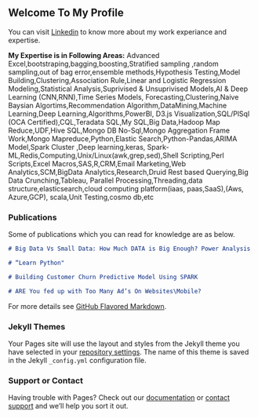 ## Welcome To My Profile


You can visit [Linkedin](https://in.linkedin.com/in/vinayak-navale-47469913) to know more about my work experiance and expertise.

**My Expertise is in Following Areas:** Advanced Excel,bootstraping,bagging,boosting,Stratified sampling ,random sampling,out of bag error,ensemble methods,Hypothesis Testing,Model Building,Clustering,Association Rule,Linear and Logistic Regression Modeling,Statistical Analysis,Suprivised & Unsuprivised Models,AI & Deep Learning (CNN,RNN),Time Series Models, Forecasting,Clustering,Naive Baysian Algortims,Recommendation Algorithm,DataMining,Machine Learning,Deep Learning,Algorithms,PowerBI, D3.js Visualization,SQL/PlSql (OCA Certified),CQL,Teradata SQL,My SQL,Big Data,Hadoop Map Reduce,UDF,Hive SQL,Mongo DB No-Sql,Mongo Aggregation Frame Work,Mongo Mapreduce,Python,Elastic Search,Python-Pandas,ARIMA Model,Spark Cluster ,Deep learning,keras, Spark-ML,Redis,Computing,Unix/Linux(awk,grep,sed),Shell Scripting,Perl Scripts,Excel Macros,SAS,R,CRM,Email Marketing,Web Analytics,SCM,BigData Analytics,Research,Druid Rest based Querying,Big Data Crunching,Tableau, Parallel Processing,Threading,data structure,elasticsearch,cloud computing platform(iaas, paas,SaaS),(Aws, Azure,GCP), scala,Unit Testing,cosmo db,etc
### Publications

Some of publications which you can read for knowledge are as below.

```markdown
# Big Data Vs Small Data: How Much DATA is Big Enough? Power Analysis

# “Learn Python"

# Building Customer Churn Predictive Model Using SPARK

# ARE You fed up with Too Many Ad’s On Websites\Mobile?

```


For more details see [GitHub Flavored Markdown](https://guides.github.com/features/mastering-markdown/).

### Jekyll Themes

Your Pages site will use the layout and styles from the Jekyll theme you have selected in your [repository settings](https://github.com/vinayakn/vinayakn.github.io/settings). The name of this theme is saved in the Jekyll `_config.yml` configuration file.

### Support or Contact

Having trouble with Pages? Check out our [documentation](https://docs.github.com/categories/github-pages-basics/) or [contact support](https://github.com/contact) and we’ll help you sort it out.
